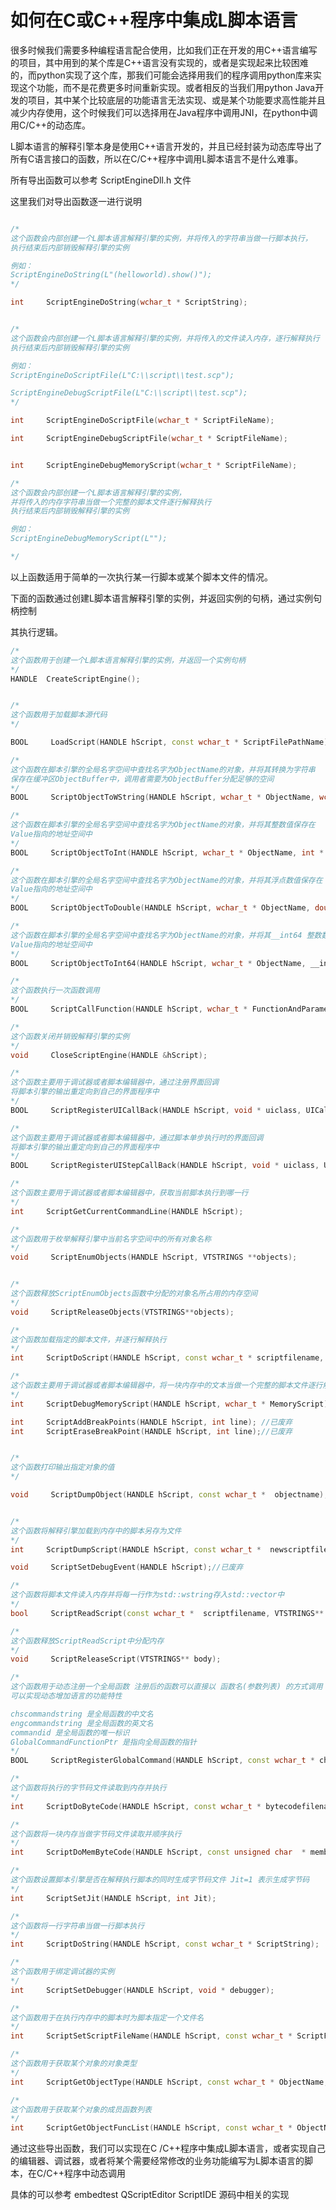 # 如何在C或C++程序中集成L脚本语言



很多时候我们需要多种编程语言配合使用，比如我们正在开发的用C++语言编写的项目，其中用到的某个库是C++语言没有实现的，或者是实现起来比较困难的，而python实现了这个库，那我们可能会选择用我们的程序调用python库来实现这个功能，而不是花费更多时间重新实现。或者相反的当我们用python Java开发的项目，其中某个比较底层的功能语言无法实现、或是某个功能要求高性能并且减少内存使用，这个时候我们可以选择用在Java程序中调用JNI，在python中调用C/C++的动态库。

L脚本语言的解释引擎本身是使用C++语言开发的，并且已经封装为动态库导出了所有C语言接口的函数，所以在C/C++程序中调用L脚本语言不是什么难事。

所有导出函数可以参考 ScriptEngineDll.h 文件

这里我们对导出函数逐一进行说明

```cpp

/*
这个函数会内部创建一个L脚本语言解释引擎的实例，并将传入的字符串当做一行脚本执行，
执行结束后内部销毁解释引擎的实例

例如：
ScriptEngineDoString(L"(helloworld).show()");
*/

int 	ScriptEngineDoString(wchar_t * ScriptString);

```

```cpp

/*
这个函数会内部创建一个L脚本语言解释引擎的实例，并将传入的文件读入内存，逐行解释执行
执行结束后内部销毁解释引擎的实例

例如：
ScriptEngineDoScriptFile(L"C:\\script\\test.scp");

ScriptEngineDebugScriptFile(L"C:\\script\\test.scp");
*/

int 	ScriptEngineDoScriptFile(wchar_t * ScriptFileName);

int 	ScriptEngineDebugScriptFile(wchar_t * ScriptFileName);

```

```cpp

int 	ScriptEngineDebugMemoryScript(wchar_t * ScriptFileName);

/*
这个函数会内部创建一个L脚本语言解释引擎的实例，
并将传入的内存字符串当做一个完整的脚本文件逐行解释执行
执行结束后内部销毁解释引擎的实例

例如：
ScriptEngineDebugMemoryScript(L"");

*/


```

以上函数适用于简单的一次执行某一行脚本或某个脚本文件的情况。



下面的函数通过创建L脚本语言解释引擎的实例，并返回实例的句柄，通过实例句柄控制

其执行逻辑。

```cpp
/*
这个函数用于创建一个L脚本语言解释引擎的实例，并返回一个实例句柄
*/
HANDLE  CreateScriptEngine();
```





```cpp

/*
这个函数用于加载脚本源代码
*/

BOOL     LoadScript(HANDLE hScript, const wchar_t * ScriptFilePathName);
```





```cpp
/*
这个函数在脚本引擎的全局名字空间中查找名字为ObjectName的对象，并将其转换为字符串
保存在缓冲区ObjectBuffer中，调用者需要为ObjectBuffer分配足够的空间
*/
BOOL     ScriptObjectToWString(HANDLE hScript, wchar_t * ObjectName, wchar_t *ObjectBuffer, size_t BufferSize);
```





```cpp
/*
这个函数在脚本引擎的全局名字空间中查找名字为ObjectName的对象，并将其整数值保存在
Value指向的地址空间中
*/
BOOL     ScriptObjectToInt(HANDLE hScript, wchar_t * ObjectName, int * Value);
```





```cpp
/*
这个函数在脚本引擎的全局名字空间中查找名字为ObjectName的对象，并将其浮点数值保存在
Value指向的地址空间中
*/
BOOL     ScriptObjectToDouble(HANDLE hScript, wchar_t * ObjectName, double * Value);
```





```cpp
/*
这个函数在脚本引擎的全局名字空间中查找名字为ObjectName的对象，并将其__int64 整数数值保存在
Value指向的地址空间中
*/
BOOL     ScriptObjectToInt64(HANDLE hScript, wchar_t * ObjectName, __int64 * Value);
```





```cpp
/*
这个函数执行一次函数调用
*/
BOOL     ScriptCallFunction(HANDLE hScript, wchar_t * FunctionAndParameter);
```





```cpp
/*
这个函数关闭并销毁解释引擎的实例
*/
void     CloseScriptEngine(HANDLE &hScript);
```





```cpp
/*
这个函数主要用于调试器或者脚本编辑器中，通过注册界面回调
将脚本引擎的输出重定向到自己的界面程序中
*/
BOOL     ScriptRegisterUICallBack(HANDLE hScript, void * uiclass, UICallBack callback);
```





```cpp
/*
这个函数主要用于调试器或者脚本编辑器中，通过脚本单步执行时的界面回调
将脚本引擎的输出重定向到自己的界面程序中
*/
BOOL     ScriptRegisterUIStepCallBack(HANDLE hScript, void * uiclass, UICallBack callback);
```





```cpp
/*
这个函数主要用于调试器或者脚本编辑器中，获取当前脚本执行到哪一行
*/
int     ScriptGetCurrentCommandLine(HANDLE hScript);
```





```cpp
/*
这个函数用于枚举解释引擎中当前名字空间中的所有对象名称
*/
void     ScriptEnumObjects(HANDLE hScript, VTSTRINGS **objects);
```





```cpp

/*
这个函数释放ScriptEnumObjects函数中分配的对象名所占用的内存空间
*/
void     ScriptReleaseObjects(VTSTRINGS**objects);
```





```cpp
/*
这个函数加载指定的脚本文件，并逐行解释执行
*/
int     ScriptDoScript(HANDLE hScript, const wchar_t * scriptfilename, SCRIPTRUNTYPE mode = RUN_NORMAL);
```





```cpp
/*
这个函数主要用于调试器或者脚本编辑器中，将一块内存中的文本当做一个完整的脚本文件逐行解释执行
*/
int     ScriptDebugMemoryScript(HANDLE hScript, wchar_t * MemoryScript);
```





```cpp
int     ScriptAddBreakPoints(HANDLE hScript, int line); //已废弃
int     ScriptEraseBreakPoint(HANDLE hScript, int line);//已废弃
```





```cpp

/*
这个函数打印输出指定对象的值
*/

void     ScriptDumpObject(HANDLE hScript, const wchar_t *  objectname);
```





```cpp

/*
这个函数将解释引擎加载到内存中的脚本另存为文件
*/
int     ScriptDumpScript(HANDLE hScript, const wchar_t *  newscriptfilename);
```





```cpp
void     ScriptSetDebugEvent(HANDLE hScript);//已废弃
```





```cpp
/*
这个函数将脚本文件读入内存并将每一行作为std::wstring存入std::vector中
*/
bool     ScriptReadScript(const wchar_t *  scriptfilename, VTSTRINGS** body);
```





```cpp
/*
这个函数释放ScriptReadScript中分配内存
*/
void     ScriptReleaseScript(VTSTRINGS** body);
```





```cpp
/*
这个函数用于动态注册一个全局函数 注册后的函数可以直接以 函数名(参数列表) 的方式调用 
可以实现动态增加语言的功能特性

chscommandstring 是全局函数的中文名
engcommandstring 是全局函数的英文名
commandid 是全局函数的唯一标识
GlobalCommandFunctionPtr 是指向全局函数的指针
*/
BOOL     ScriptRegisterGlobalCommand(HANDLE hScript, const wchar_t * chscommandstring, const wchar_t * engcommandstring, DWORD commandid, GlobalCommandFunctionPtr);
```





```cpp
/*
这个函数将执行的字节码文件读取到内存并执行
*/
int     ScriptDoByteCode(HANDLE hScript, const wchar_t * bytecodefilename, SCRIPTRUNTYPE mode = RUN_NORMAL);
```





```cpp
/*
这个函数将一块内存当做字节码文件读取并顺序执行
*/
int     ScriptDoMemByteCode(HANDLE hScript, const unsigned char  * membytecode, int length, SCRIPTRUNTYPE mode = RUN_NORMAL);
```





```cpp
/*
这个函数设置脚本引擎是否在解释执行脚本的同时生成字节码文件 Jit=1 表示生成字节码
*/
int     ScriptSetJit(HANDLE hScript, int Jit);   
```



```cpp
/*
这个函数将一行字符串当做一行脚本执行
*/
int     ScriptDoString(HANDLE hScript, const wchar_t * ScriptString);
```



```cpp
/*
这个函数用于绑定调试器的实例
*/
int     ScriptSetDebugger(HANDLE hScript, void * debugger);
```



```cpp
/*
这个函数用于在执行内存中的脚本时为脚本指定一个文件名
*/
int     ScriptSetScriptFileName(HANDLE hScript, const wchar_t * ScriptFileName);
```



```cpp
/*
这个函数用于获取某个对象的对象类型
*/
int     ScriptGetObjectType(HANDLE hScript, const wchar_t * ObjectName, wchar_t *ObjectTypeBuffer, int BufferLength);
```



```cpp
/*
这个函数用于获取某个对象的成员函数列表
*/
int     ScriptGetObjectFuncList(HANDLE hScript, const wchar_t * ObjectName, wchar_t *ObjectFuncBuffer, int BufferLength);
```



通过这些导出函数，我们可以实现在C /C++程序中集成L脚本语言，或者实现自己的编辑器、调试器，或者将某个需要经常修改的业务功能编写为L脚本语言的脚本，在C/C++程序中动态调用

具体的可以参考 embedtest  QScriptEditor  ScriptIDE 源码中相关的实现
